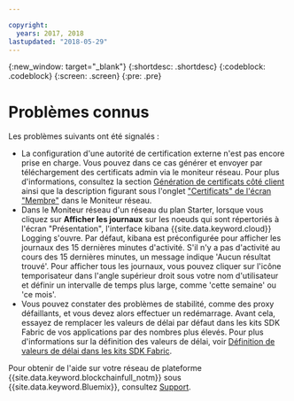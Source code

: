 ```yaml
---

copyright:
  years: 2017, 2018
lastupdated: "2018-05-29"
---
```


{:new_window: target="_blank"}
{:shortdesc: .shortdesc}
{:codeblock: .codeblock}
{:screen: .screen}
{:pre: .pre}


# Problèmes connus

Les problèmes suivants ont été signalés :
- La configuration d'une autorité de certification externe n'est pas encore prise en charge.  Vous pouvez dans ce cas générer et envoyer par téléchargement des certificats admin via le moniteur réseau. Pour plus d'informations, consultez la section [Génération de certificats côté client](v10_application.html#generating-the-client-side-certificates) ainsi que la description figurant sous l'onglet ["Certificats" de l'écran "Membre"](v10_dashboard.html#members) dans le Moniteur réseau.
- Dans le Moniteur réseau d'un réseau du plan Starter, lorsque vous cliquez sur **Afficher les journaux** sur les noeuds qui sont répertoriés à l'écran "Présentation", l'interface kibana {{site.data.keyword.cloud}} Logging s'ouvre. Par défaut, kibana est préconfigurée pour afficher les journaux des 15 dernières minutes d'activité. S'il n'y a pas d'activité au cours des 15 dernières minutes, un message indique 'Aucun résultat trouvé'. Pour afficher tous les journaux, vous pouvez cliquer sur l'icône temporisateur dans l'angle supérieur droit sous votre nom d'utilisateur et définir un intervalle de temps plus large, comme 'cette semaine' ou 'ce mois'.
- Vous pouvez constater des problèmes de stabilité, comme des proxy défaillants, et vous devez alors effectuer un redémarrage. Avant cela, essayez de remplacer les valeurs de délai par défaut dans les kits SDK Fabric de vos applications par des nombres plus élevés. Pour plus d'informations sur la définition des valeurs de délai, voir [Définition de valeurs de délai dans les kits SDK Fabric](v10_application.html#set-timeout-in-sdk).

Pour obtenir de l'aide sur votre réseau de plateforme {{site.data.keyword.blockchainfull_notm}} sous {{site.data.keyword.Bluemix}}, consultez [Support](ibmblockchain_support.html).

<!--
## Updating chaincode with Enterprise Plan migration to Hyperledger Fabric 1.1
-	Users who migrate from networks based on Hyperledger Fabric 1.0 to networks based on Fabric 1.1 will need to update the dependencies in their chaincode. If they do not, there is a risk of a service disruption.
- This does not apply to users that uploaded their chaincode without dependencies, using a .go file.
- **Update your chaincode using the following steps:**
  **1.** You can use any  golang vendoring tool to update your chaincode. It will be easiest to use the same tool that was used to include dependencies in the original file. Many early Fabric samples used the govendor tool. If your chaincode used govendor, you can update your dependencies using the following command in the directory above the vendor folder.
      govendor update all +v
  * You can use `go build` to check that the new code compiles and that the update worked.
  * You can test your chaincode by installing and instantiating it on a Starter Plan Network. All chaincode that works on Starter Plan will also work on Enterprise Plan after the upgrade.
  **2.** Once your chaincode dependencies are up to date, you can use the network monitor to [update your chaincode](install_instatiate_chaincode.html#Updating a chaincode).
-->
